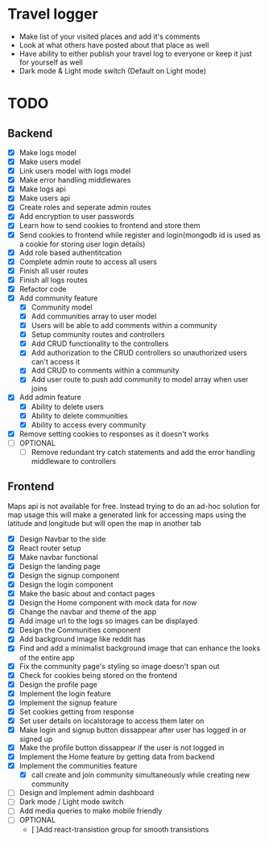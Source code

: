 # Travel logger

-   Make list of your visited places and add it's comments
-   Look at what others have posted about that place as well
-   Have ability to either publish your travel log to everyone or keep it just for yourself as well
-   Dark mode & Light mode switch (Default on Light mode)

# TODO

## Backend

-   [x] Make logs model
-   [x] Make users model
-   [x] Link users model with logs model
-   [x] Make error handling middlewares
-   [x] Make logs api
-   [x] Make users api
-   [x] Create roles and seperate admin routes
-   [x] Add encryption to user passwords
-   [x] Learn how to send cookies to frontend and store them
-   [x] Send cookies to frontend while register and login(mongodb id is used as a cookie for storing user login details)
-   [x] Add role based authentitcation
-   [x] Complete admin route to access all users
-   [x] Finish all user routes
-   [x] Finish all logs routes
-   [x] Refactor code
-   [x] Add community feature
    -   [x] Community model
    -   [x] Add communities array to user model
    -   [x] Users will be able to add comments within a community
    -   [x] Setup community routes and controllers
    -   [x] Add CRUD functionality to the controllers
    -   [x] Add authorization to the CRUD controllers so unauthorized users can't access it
    -   [x] Add CRUD to comments within a community
    -   [x] Add user route to push add community to model array when user joins
-   [x] Add admin feature
    -   [x] Ability to delete users
    -   [x] Ability to delete communities
    -   [x] Ability to access every community
-   [x] Remove setting cookies to responses as it doesn't works
-   [ ] OPTIONAL
    -   [ ] Remove redundant try catch statements and add the error handling middleware to controllers

## Frontend

Maps api is not available for free. Instead trying to do an ad-hoc solution for map usage this will make a generated link for accessing maps using the latitude and longitude but will open the map in another tab

-   [x] Design Navbar to the side
-   [x] React router setup
-   [x] Make navbar functional
-   [x] Design the landing page
-   [x] Design the signup component
-   [x] Design the login component
-   [x] Make the basic about and contact pages
-   [x] Design the Home component with mock data for now
-   [x] Change the navbar and theme of the app
-   [x] Add image url to the logs so images can be displayed
-   [x] Design the Communities component
-   [x] Add background image like reddit has
-   [x] Find and add a minimalist background image that can enhance the looks of the entire app
-   [x] Fix the community page's styling so image doesn't span out
-   [x] Check for cookies being stored on the frontend
-   [x] Design the profile page
-   [x] Implement the login feature
-   [x] Implement the signup feature
-   [x] Set cookies getting from response
-   [x] Set user details on localstorage to access them later on
-   [x] Make login and signup button dissappear after user has logged in or signed up
-   [x] Make the profile button dissappear if the user is not logged in
-   [x] Implement the Home feature by getting data from backend
-   [x] Implement the communities feature
    -   [x] call create and join community simultaneously while creating new community
-   [ ] Design and Implement admin dashboard
-   [ ] Dark mode / Light mode switch
-   [ ] Add media queries to make mobile friendly
-   [ ] OPTIONAL
    -   [ ]Add react-transistion group for smooth transistions
